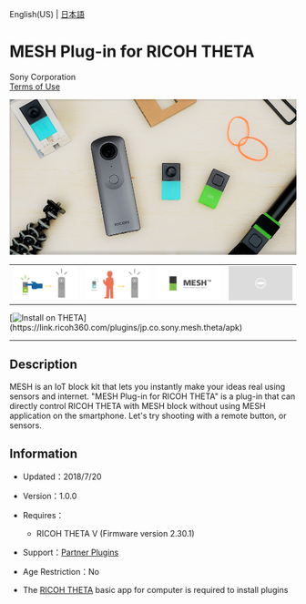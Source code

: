 English(US) | [日本語](README.ja.md)

# MESH Plug-in for RICOH THETA
Sony Corporation  
[Terms of Use](https://support.meshprj.com/hc/en-us/articles/115003533914)

<div align="center">
 <img src="1.png">

 <table>
  <tr>
   <td><img src="2.png"></td>
   <td><img src="3.png"></td>
   <td><img src="4.png"></td>
   <td><img src="../../resources/common/img/noimg.png"></td>
  </tr>
 </table>
</div>

[![Install on THETA](https://assets.ricoh360.com/image/upload/v1/front/theta/install-button.svg?)](https://link.ricoh360.com/plugins/jp.co.sony.mesh.theta/apk)

***

## Description
MESH is an IoT block kit that lets you instantly make your ideas real using sensors and internet. "MESH Plug-in for RICOH THETA" is a plug-in that can directly control RICOH THETA with MESH block without using MESH application on the smartphone. Let's try shooting with a remote button, or sensors.

## Information
  * Updated：2018/7/20
  * Version：1.0.0
  * Requires：
    * RICOH THETA V (Firmware version 2.30.1)
  * Support：[Partner Plugins](https://support.meshprj.com/hc/en-us)
  * Age Restriction：No

* The [RICOH THETA](https://theta360.com/ja/about/application/pc.html#app-detail-01) basic app for computer is required to install plugins
